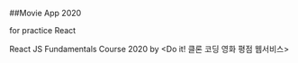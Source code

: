 ##Movie App 2020 

for practice React 

React JS Fundamentals Course 2020 
by <Do it! 클론 코딩 영화 평점 웹서비스>
